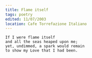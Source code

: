 ```yaml
---
title: Flame itself
tags: poetry
edited: 11/07/2003
location: Cafe Torrefazione Italiano
---
```


    If I were flame itself
    and all the seas heaped upon me;
    yet, undimmed, a spark would remain
    to show my Love that I had been.


